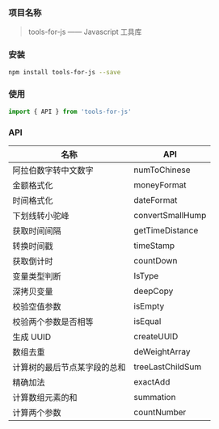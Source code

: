 ### 项目名称

> tools-for-js —— Javascript 工具库

### 安装

```sh
npm install tools-for-js --save
```

### 使用

```js
import { API } from 'tools-for-js'
```

### API

| 名称                         | API              |
| ---------------------------- | ---------------- |
| 阿拉伯数字转中文数字         | numToChinese     |
| 金额格式化                   | moneyFormat      |
| 时间格式化                   | dateFormat       |
| 下划线转小驼峰               | convertSmallHump |
| 获取时间间隔                 | getTimeDistance  |
| 转换时间戳                   | timeStamp        |
| 获取倒计时                   | countDown        |
| 变量类型判断                 | IsType           |
| 深拷贝变量                   | deepCopy         |
| 校验空值参数                 | isEmpty          |
| 校验两个参数是否相等         | isEqual          |
| 生成 UUID                    | createUUID       |
| 数组去重                     | deWeightArray    |
| 计算树的最后节点某字段的总和 | treeLastChildSum |
| 精确加法                     | exactAdd         |
| 计算数组元素的和             | summation        |
| 计算两个参数                 | countNumber      |
